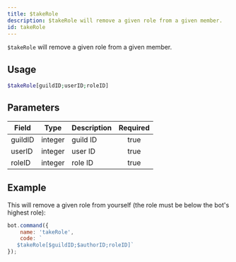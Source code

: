 ```yaml
---
title: $takeRole
description: $takeRole will remove a given role from a given member.
id: takeRole
---
```


`$takeRole` will remove a given role from a given member.

## Usage

```php
$takeRole[guildID;userID;roleID]
```

## Parameters 

| Field   | Type    | Description | Required |
|---------|---------|-------------|:--------:|
| guildID | integer | guild ID    |   true   |
| userID  | integer | user ID     |   true   |
| roleID  | integer | role ID     |   true   |

## Example

This will remove a given role from yourself (the role must be below the bot's highest role):

```javascript
bot.command({
    name: 'takeRole',
    code: `
   $takeRole[$guildID;$authorID;roleID]`
});
```